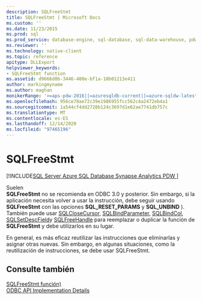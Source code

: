 ```yaml
---
description: SQLFreeStmt
title: SQLFreeStmt | Microsoft Docs
ms.custom: ''
ms.date: 11/23/2015
ms.prod: sql
ms.prod_service: database-engine, sql-database, sql-data-warehouse, pdw
ms.reviewer: ''
ms.technology: native-client
ms.topic: reference
apitype: DLLExport
helpviewer_keywords:
- SQLFreeStmt function
ms.assetid: d9666d0b-3446-480e-bf1a-10b01213e411
author: markingmyname
ms.author: maghan
monikerRange: '>=aps-pdw-2016||=azuresqldb-current||=azure-sqldw-latest||>=sql-server-2016||>=sql-server-linux-2017||=azuresqldb-mi-current'
ms.openlocfilehash: 956ce78ae72c39e1986955fcc562c4a2472eb4a1
ms.sourcegitcommit: 1a544cf4dd2720b124c3697d1e62ae7741db757c
ms.translationtype: MT
ms.contentlocale: es-ES
ms.lasthandoff: 12/14/2020
ms.locfileid: "97465196"
---
```

# <a name="sqlfreestmt"></a>SQLFreeStmt
[!INCLUDE[SQL Server Azure SQL Database Synapse Analytics PDW ](../../includes/applies-to-version/sql-asdb-asdbmi-asa-pdw.md)]

  Suelen   
      **SQLFreeStmt** no se recomienda en ODBC 3.0 y posterior. Sin embargo, si la aplicación necesita volver a usar la instrucción, debe seguir usando **SQLFreeStmt** con las opciones **SQL_RESET_PARAMS** y **SQL_UNBIND** ). También puede usar [SQLCloseCursor](../../relational-databases/native-client-odbc-api/sqlclosecursor.md), [SQLBindParameter](../../relational-databases/native-client-odbc-api/sqlbindparameter.md), [SQLBindCol](../../relational-databases/native-client-odbc-api/sqlbindcol.md), [SQLSetDescField](../../relational-databases/native-client-odbc-api/sqlsetdescfield.md)y [SQLFreeHandle](../../relational-databases/native-client-odbc-api/sqlfreehandle.md) para reemplazar o duplicar la función de **SQLFreeStmt** y debe utilizarlos en su lugar.  
  
 En general, es más eficaz reutilizar las instrucciones que eliminarlas y asignar otras nuevas. Sin embargo, en algunas situaciones, como la reutilización de instrucciones, se debe usar SQLFreeStmt.  
  
## <a name="see-also"></a>Consulte también  
 [SQLFreeStmt función)](../../odbc/reference/syntax/sqlfreestmt-function.md)   
 [ODBC API Implementation Details](../../relational-databases/native-client-odbc-api/odbc-api-implementation-details.md)  
  
